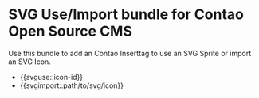 # SVG Use/Import bundle for Contao Open Source CMS

Use this bundle to add an Contao Inserttag to use an SVG Sprite or import an SVG Icon.

* {{svguse::icon-id}}
* {{svgimport::path/to/svg/icon}} 